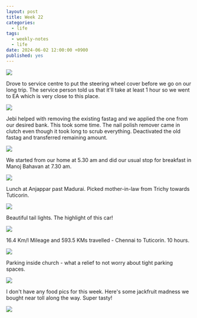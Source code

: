 ```yaml
---
layout: post
title: Week 22
categories:
  - life
tags:
  - weekly-notes
  - life
date: 2024-06-02 12:00:00 +0900
published: yes
---
```

![](https://i.imgur.com/PyTaP6B.jpg)

Drove to service centre to put the steering wheel cover before we go on our long trip. The service person told us that it'll take at least 1 hour so we went to EA which is very close to this place. 

![](https://i.imgur.com/HBhknPP.jpg)

Jebi helped with removing the existing fastag and we applied the one from our desired bank. This took some time. The nail polish remover came in clutch even though it took long to scrub everything. Deactivated the old fastag and transferred remaining amount.

![](https://i.imgur.com/ONP5WlY.jpg)

We started from our home at 5.30 am and did our usual stop for breakfast in Manoj Bahavan at 7.30 am.

![](https://i.imgur.com/Xwx9EK8.jpg)

Lunch at Anjappar past Madurai. Picked mother-in-law from Trichy towards Tuticorin.

![](https://i.imgur.com/Poj5d1j.jpg)

Beautiful tail lights. The highlight of this car! 

![](https://i.imgur.com/4EYpOqz.jpg)

16.4 Km/l Mileage and 593.5 KMs travelled - Chennai to Tuticorin. 10 hours.

![](https://i.imgur.com/fd0J9Dy.jpg)

Parking inside church - what a relief to not worry about tight parking spaces. 

![](https://i.imgur.com/VPqwGMI.jpg)

I don't have any food pics for this week. Here's some jackfruit madness we bought near toll along the way. Super tasty! 

![](https://i.imgur.com/tpcw1z6.jpg)